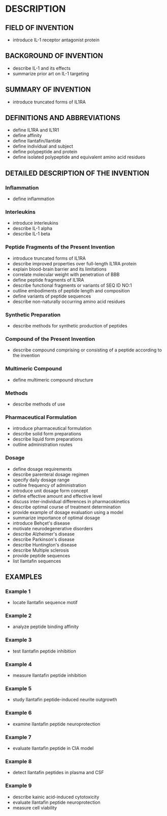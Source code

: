 # DESCRIPTION

## FIELD OF INVENTION

- introduce IL-1 receptor antagonist protein

## BACKGROUND OF INVENTION

- describe IL-1 and its effects
- summarize prior art on IL-1 targeting

## SUMMARY OF INVENTION

- introduce truncated forms of IL1RA

## DEFINITIONS AND ABBREVIATIONS

- define IL1RA and IL1R1
- define affinity
- define Ilantafin/Ilantide
- define individual and subject
- define polypeptide and protein
- define isolated polypeptide and equivalent amino acid residues

## DETAILED DESCRIPTION OF THE INVENTION

### Inflammation

- define inflammation

### Interleukins

- introduce interleukins
- describe IL-1 alpha
- describe IL-1 beta

### Peptide Fragments of the Present Invention

- introduce truncated forms of IL1RA
- describe improved properties over full-length IL1RA protein
- explain blood-brain barrier and its limitations
- correlate molecular weight with penetration of BBB
- define peptide fragments of IL1RA
- describe functional fragments or variants of SEQ ID NO:1
- outline embodiments of peptide length and composition
- define variants of peptide sequences
- describe non-naturally occurring amino acid residues

### Synthetic Preparation

- describe methods for synthetic production of peptides

### Compound of the Present Invention

- describe compound comprising or consisting of a peptide according to the invention

### Multimeric Compound

- define multimeric compound structure

### Methods

- describe methods of use

### Pharmaceutical Formulation

- introduce pharmaceutical formulation
- describe solid form preparations
- describe liquid form preparations
- outline administration routes

### Dosage

- define dosage requirements
- describe parenteral dosage regimen
- specify daily dosage range
- outline frequency of administration
- introduce unit dosage form concept
- define effective amount and effective level
- discuss inter-individual differences in pharmacokinetics
- describe optimal course of treatment determination
- provide example of dosage evaluation using a model
- summarize importance of optimal dosage
- introduce Behçet's disease
- motivate neurodegenerative disorders
- describe Alzheimer's disease
- describe Parkinson's disease
- describe Huntington's disease
- describe Multiple sclerosis
- provide peptide sequences
- list Ilantafin sequences

## EXAMPLES

### Example 1

- locate Ilantafin sequence motif

### Example 2

- analyze peptide binding affinity

### Example 3

- test Ilantafin peptide inhibition

### Example 4

- measure Ilantafin peptide inhibition

### Example 5

- study Ilantafin peptide-induced neurite outgrowth

### Example 6

- examine Ilantafin peptide neuroprotection

### Example 7

- evaluate Ilantafin peptide in CIA model

### Example 8

- detect Ilantafin peptides in plasma and CSF

### Example 9

- describe kainic acid-induced cytotoxicity
- evaluate Ilantafin peptide neuroprotection
- measure cell viability

